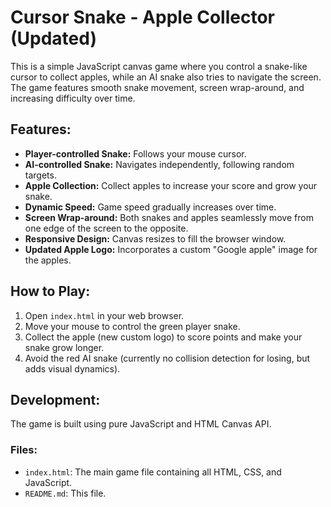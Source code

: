 # Cursor Snake - Apple Collector (Updated)

This is a simple JavaScript canvas game where you control a snake-like cursor to collect apples, while an AI snake also tries to navigate the screen. The game features smooth snake movement, screen wrap-around, and increasing difficulty over time.

## Features:
*   **Player-controlled Snake:** Follows your mouse cursor.
*   **AI-controlled Snake:** Navigates independently, following random targets.
*   **Apple Collection:** Collect apples to increase your score and grow your snake.
*   **Dynamic Speed:** Game speed gradually increases over time.
*   **Screen Wrap-around:** Both snakes and apples seamlessly move from one edge of the screen to the opposite.
*   **Responsive Design:** Canvas resizes to fill the browser window.
*   **Updated Apple Logo:** Incorporates a custom "Google apple" image for the apples.

## How to Play:
1.  Open `index.html` in your web browser.
2.  Move your mouse to control the green player snake.
3.  Collect the apple (new custom logo) to score points and make your snake grow longer.
4.  Avoid the red AI snake (currently no collision detection for losing, but adds visual dynamics).

## Development:
The game is built using pure JavaScript and HTML Canvas API.

### Files:
*   `index.html`: The main game file containing all HTML, CSS, and JavaScript.
*   `README.md`: This file.
